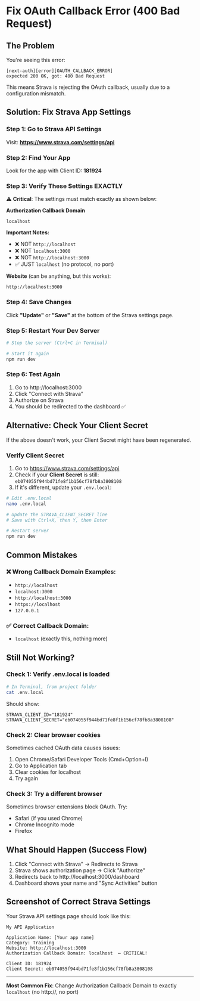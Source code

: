 # Fix OAuth Callback Error (400 Bad Request)

## The Problem

You're seeing this error:
```
[next-auth][error][OAUTH_CALLBACK_ERROR]
expected 200 OK, got: 400 Bad Request
```

This means Strava is rejecting the OAuth callback, usually due to a configuration mismatch.

## Solution: Fix Strava App Settings

### Step 1: Go to Strava API Settings

Visit: **https://www.strava.com/settings/api**

### Step 2: Find Your App

Look for the app with Client ID: **181924**

### Step 3: Verify These Settings EXACTLY

⚠️ **Critical**: The settings must match exactly as shown below:

**Authorization Callback Domain**
```
localhost
```

**Important Notes:**
- ❌ NOT `http://localhost`
- ❌ NOT `localhost:3000`
- ❌ NOT `http://localhost:3000`
- ✅ JUST `localhost` (no protocol, no port)

**Website** (can be anything, but this works):
```
http://localhost:3000
```

### Step 4: Save Changes

Click **"Update"** or **"Save"** at the bottom of the Strava settings page.

### Step 5: Restart Your Dev Server

```bash
# Stop the server (Ctrl+C in Terminal)

# Start it again
npm run dev
```

### Step 6: Test Again

1. Go to http://localhost:3000
2. Click "Connect with Strava"
3. Authorize on Strava
4. You should be redirected to the dashboard ✅

## Alternative: Check Your Client Secret

If the above doesn't work, your Client Secret might have been regenerated.

### Verify Client Secret

1. Go to https://www.strava.com/settings/api
2. Check if your **Client Secret** is still: `eb074055f944bd71fe8f1b156cf78fb8a3808108`
3. If it's different, update your `.env.local`:

```bash
# Edit .env.local
nano .env.local

# Update the STRAVA_CLIENT_SECRET line
# Save with Ctrl+X, then Y, then Enter

# Restart server
npm run dev
```

## Common Mistakes

### ❌ Wrong Callback Domain Examples:
- `http://localhost`
- `localhost:3000`
- `http://localhost:3000`
- `https://localhost`
- `127.0.0.1`

### ✅ Correct Callback Domain:
- `localhost` (exactly this, nothing more)

## Still Not Working?

### Check 1: Verify .env.local is loaded

```bash
# In Terminal, from project folder
cat .env.local
```

Should show:
```
STRAVA_CLIENT_ID="181924"
STRAVA_CLIENT_SECRET="eb074055f944bd71fe8f1b156cf78fb8a3808108"
```

### Check 2: Clear browser cookies

Sometimes cached OAuth data causes issues:
1. Open Chrome/Safari Developer Tools (Cmd+Option+I)
2. Go to Application tab
3. Clear cookies for localhost
4. Try again

### Check 3: Try a different browser

Sometimes browser extensions block OAuth. Try:
- Safari (if you used Chrome)
- Chrome Incognito mode
- Firefox

## What Should Happen (Success Flow)

1. Click "Connect with Strava" → Redirects to Strava
2. Strava shows authorization page → Click "Authorize"
3. Redirects back to http://localhost:3000/dashboard
4. Dashboard shows your name and "Sync Activities" button

## Screenshot of Correct Strava Settings

Your Strava API settings page should look like this:

```
My API Application

Application Name: [Your app name]
Category: Training
Website: http://localhost:3000
Authorization Callback Domain: localhost  ← CRITICAL!

Client ID: 181924
Client Secret: eb074055f944bd71fe8f1b156cf78fb8a3808108
```

---

**Most Common Fix**: Change Authorization Callback Domain to exactly `localhost` (no http://, no port)
